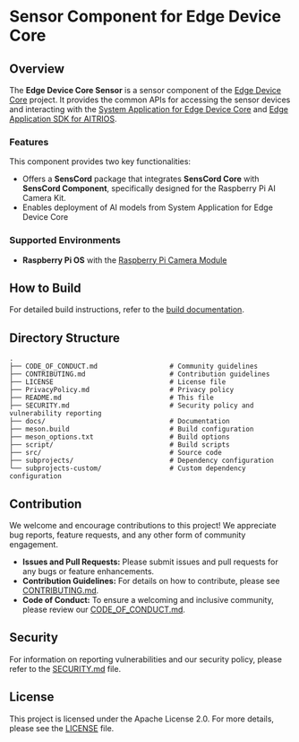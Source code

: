 # Sensor Component for Edge Device Core

## Overview

The **Edge Device Core Sensor** is a sensor component of the [Edge Device Core](https://github.com/aitrios/aitrios-edge-device-core) project.
It provides the common APIs for accessing the sensor devices and interacting with the [System Application for Edge Device Core](https://github.com/aitrios/aitrios-edge-device-system-app) and [Edge Application SDK for AITRIOS](https://github.com/SonySemiconductorSolutions/aitrios-sdk-edge-app).

### Features

This component provides two key functionalities:
- Offers a **SensCord** package that integrates **SensCord Core** with **SensCord Component**, specifically designed for the Raspberry Pi AI Camera Kit.
- Enables deployment of AI models from System Application for Edge Device Core

### Supported Environments

-   **Raspberry Pi OS** with the [Raspberry Pi Camera Module](https://www.raspberrypi.com/documentation/accessories/ai-camera.html)

## How to Build

For detailed build instructions, refer to the [build documentation](docs/build.md).

## Directory Structure
```
.  
├── CODE_OF_CONDUCT.md                  # Community guidelines
├── CONTRIBUTING.md                     # Contribution guidelines
├── LICENSE                             # License file
├── PrivacyPolicy.md                    # Privacy policy
├── README.md                           # This file
├── SECURITY.md                         # Security policy and vulnerability reporting
├── docs/                               # Documentation
├── meson.build                         # Build configuration
├── meson_options.txt                   # Build options
├── script/                             # Build scripts
├── src/                                # Source code
├── subprojects/                        # Dependency configuration
└── subprojects-custom/                 # Custom dependency configuration
```

## Contribution

We welcome and encourage contributions to this project! We appreciate bug reports, feature requests, and any other form of community engagement.

-   **Issues and Pull Requests:** Please submit issues and pull requests for any bugs or feature enhancements.
-   **Contribution Guidelines:** For details on how to contribute, please see [CONTRIBUTING.md](CONTRIBUTING.md).
-   **Code of Conduct:** To ensure a welcoming and inclusive community, please review our [CODE_OF_CONDUCT.md](CODE_OF_CONDUCT.md).

## Security

For information on reporting vulnerabilities and our security policy, please refer to the [SECURITY.md](SECURITY.md) file.

## License

This project is licensed under the Apache License 2.0. For more details, please see the [LICENSE](LICENSE) file.
